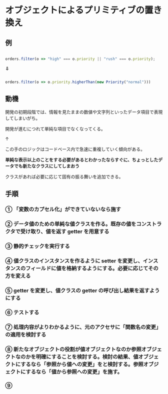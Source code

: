 # オブジェクトによるプリミティブの置き換え

## 例

```typeScript

orders.filter(o => "high" === o.priority || "rush" === o.priority);

```

**⇩**

```typeScript

orders.filter(o => o.priority.higherThan(new Priority("normal")))

```

## 動機

開発の初期段階では、情報を見たままの数値や文字列といったデータ項目で表現してしまいがち。

開発が進むにつれて単純な項目でなくなってくる。

↑

この手のロジックはコードベース内で急速に重複していく傾向がある。

**単純な表示以上のことをする必要があるとわかったならすぐに、ちょっとしたデータでも新たなクラスにしてしまおう**

クラスがあれば必要に応じて固有の振る舞いを追加できる。

## 手順

### ① 「変数のカプセル化」ができていないなら施す

### ② データ値のための単純な値クラスを作る。既存の値をコンストラクタで受け取り、値を返す getter を用意する

### ③ 静的チェックを実行する

### ④ 値クラスのインスタンスを作るように setter を変更し、インスタンスのフィールドに値を格納するようにする。必要に応じてその方を変える

### ⑤ getter を変更し、値クラスの getter の呼び出し結果を返すようにする

### ⑥ テストする

### ⑦ 処理内容がよりわかるように、元のアクセサに「関数名の変更」の適用を検討する

### ⑧ 新たなオブジェクトの役割が値オブジェクトなのか参照オブジェクトなのかを明確にすることを検討する。検討の結果、値オブジェクトにするなら「参照から値への変更」をと検討する。参照オブジェクトにするなら「値から参照への変更」を施す。

### ⑨
